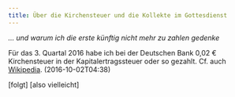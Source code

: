 ```yaml
---
title: Über die Kirchensteuer und die Kollekte im Gottesdienst
---
```


*… und warum ich die erste künftig nicht mehr zu zahlen gedenke*

Für das 3. Quartal 2016 habe ich bei der Deutschen Bank 0,02 € Kirchensteuer in der Kapitalertragssteuer oder so gezahlt. Cf. auch [Wikipedia](https://de.wikipedia.org/wiki/Kapitalertragsteuer_(Deutschland)#Kapitalertragsteuer_und_Kirchensteuer). (2016-10-02T04:38)

[folgt] [also vielleicht]

